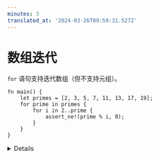 ```yaml
---
minutes: 3
translated_at: '2024-03-26T09:59:31.527Z'
---
```


# 数组迭代

`for` 语句支持迭代数组（但不支持元组）。

```rust,editable
fn main() {
    let primes = [2, 3, 5, 7, 11, 13, 17, 19];
    for prime in primes {
        for i in 2..prime {
            assert_ne!(prime % i, 0);
        }
    }
}
```

<details>

这个功能使用了 `IntoIterator` 特征，但我们还没有覆盖到这一点。

这里新出现的宏是 `assert_ne!`。还有 `assert_eq!` 和 `assert!` 这些宏。这些都是始终会检查的，而像 `debug_assert!` 这样的仅在 debug 模式下会检查的变体，在发布构建中会编译成无内容。

</details>
